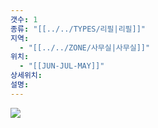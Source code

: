 ```yaml
---
갯수: 1
종류: "[[../../TYPES/리필|리필]]"
지역:
  - "[[../../ZONE/사무실|사무실]]"
위치:
  - "[[JUN-JUL-MAY]]"
상세위치: 
설명:
---
```



![](http://192.168.50.22/devices/250222_IMG_0002.jpeg)